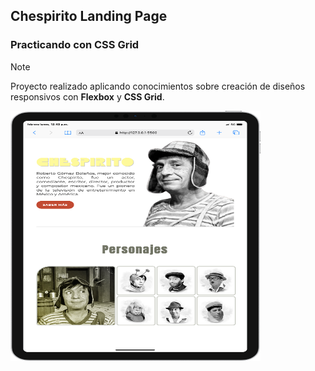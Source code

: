 ## Chespirito Landing Page

### Practicando con CSS Grid

> [!NOTE]
> Proyecto realizado aplicando conocimientos sobre creación de diseños responsivos con **Flexbox** y **CSS Grid**.  

<p>
    <img src="./images/iPad-PRO-11-127.0.0.1.png" alt="Chavo del 8" width="400" height="400">
</p>
